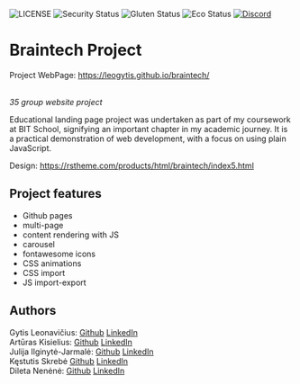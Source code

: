![LICENSE](https://img.shields.io/badge/license-MIT-blue.svg?style=flat-square)
![Security Status](https://img.shields.io/security-headers?label=Security&url=https%3A%2F%2Fgithub.com&style=flat-square)
![Gluten Status](https://img.shields.io/badge/Gluten-Free-green.svg)
![Eco Status](https://img.shields.io/badge/ECO-Friendly-green.svg)
[![Discord](https://discord.com/api/guilds/571393319201144843/widget.png)](https://discord.gg/dRwW4rw)

# Braintech Project
Project WebPage: https://leogytis.github.io/braintech/ <br><br>

_35 group website project_

Educational landing page project was undertaken as part of my coursework at BIT School, signifying an important chapter in my academic journey. It is a practical demonstration of web development, with a focus on using plain JavaScript.


Design: https://rstheme.com/products/html/braintech/index5.html

## Project features

- Github pages
- multi-page
- content rendering with JS
- carousel
- fontawesome icons
- CSS animations
- CSS import
- JS import-export

## Authors

Gytis Leonavičius: [Github](https://github.com/LeoGytis) [LinkedIn](https://www.linkedin.com/in/gytis-leonavicius-74839519a/) <br>
Artūras Kisielius: [Github](https://github.com/ArturasKi) [LinkedIn](www.linkedin.com/in/artūras-kisielius-5745a09b) <br>
Julija Ilginytė-Jarmalė: [Github](https://github.com/julijajarmale) [LinkedIn](https://www.linkedin.com/in/julija-ilginyte-jarmale/) <br>
Kęstutis Skrebė [Github](https://github.com/Kestutisjulius) [LinkedIn](https://www.linkedin.com/in/k%C4%99stutis-skreb%C4%97-992b5a217/) <br>
Dileta Nenėnė: [Github](https://github.com/BagiraNord) [LinkedIn](https://www.linkedin.com/in/dileta-nenene-578a1795/)<br>
